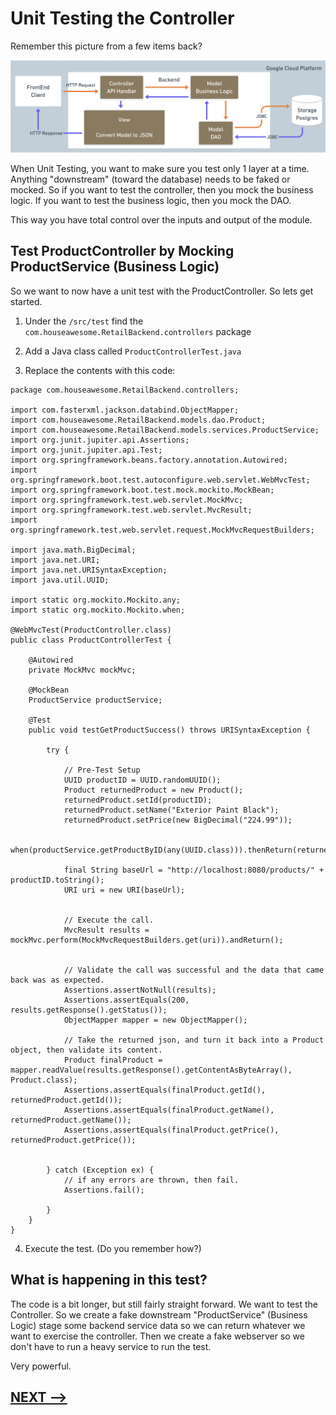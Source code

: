 # Unit Testing the Controller

Remember this picture from a few items back? 

![](12-backend-layers.png)

When Unit Testing, you want to make sure you test only 1 layer at a time. Anything "downstream" (toward the database) needs to be faked or mocked.   So if you want to test the controller, then you mock the business logic.  If you want to test the business logic, then you mock the DAO. 

This way you have total control over the inputs and output of the module. 

## Test ProductController by Mocking ProductService (Business Logic)

So we want to now have a unit test with the ProductController. So lets get started. 

1. Under the `/src/test` find the `com.houseawesome.RetailBackend.controllers` package

2. Add a Java class called `ProductControllerTest.java`

3. Replace the contents with this code:

```
package com.houseawesome.RetailBackend.controllers;

import com.fasterxml.jackson.databind.ObjectMapper;
import com.houseawesome.RetailBackend.models.dao.Product;
import com.houseawesome.RetailBackend.models.services.ProductService;
import org.junit.jupiter.api.Assertions;
import org.junit.jupiter.api.Test;
import org.springframework.beans.factory.annotation.Autowired;
import org.springframework.boot.test.autoconfigure.web.servlet.WebMvcTest;
import org.springframework.boot.test.mock.mockito.MockBean;
import org.springframework.test.web.servlet.MockMvc;
import org.springframework.test.web.servlet.MvcResult;
import org.springframework.test.web.servlet.request.MockMvcRequestBuilders;

import java.math.BigDecimal;
import java.net.URI;
import java.net.URISyntaxException;
import java.util.UUID;

import static org.mockito.Mockito.any;
import static org.mockito.Mockito.when;

@WebMvcTest(ProductController.class)
public class ProductControllerTest {

    @Autowired
    private MockMvc mockMvc;

    @MockBean
    ProductService productService;

    @Test
    public void testGetProductSuccess() throws URISyntaxException {

        try {

            // Pre-Test Setup
            UUID productID = UUID.randomUUID();
            Product returnedProduct = new Product();
            returnedProduct.setId(productID);
            returnedProduct.setName("Exterior Paint Black");
            returnedProduct.setPrice(new BigDecimal("224.99"));

            when(productService.getProductByID(any(UUID.class))).thenReturn(returnedProduct);

            final String baseUrl = "http://localhost:8080/products/" + productID.toString();
            URI uri = new URI(baseUrl);


            // Execute the call.
            MvcResult results = mockMvc.perform(MockMvcRequestBuilders.get(uri)).andReturn();

            
            // Validate the call was successful and the data that came back was as expected.
            Assertions.assertNotNull(results);
            Assertions.assertEquals(200, results.getResponse().getStatus());
            ObjectMapper mapper = new ObjectMapper();

            // Take the returned json, and turn it back into a Product object, then validate its content.
            Product finalProduct = mapper.readValue(results.getResponse().getContentAsByteArray(), Product.class);
            Assertions.assertEquals(finalProduct.getId(), returnedProduct.getId());
            Assertions.assertEquals(finalProduct.getName(), returnedProduct.getName());
            Assertions.assertEquals(finalProduct.getPrice(), returnedProduct.getPrice());


        } catch (Exception ex) {
            // if any errors are thrown, then fail.
            Assertions.fail();

        }
    }
}

```

4. Execute the test.   (Do you remember how?)

## What is happening in this test?

The code is a bit longer, but still fairly straight forward.  We want to test the Controller. So we create a fake downstream "ProductService" (Business Logic) stage some backend service data so we can return whatever we want to exercise the controller.  Then we create a fake webserver so we don't have to run a heavy service to run the test. 

Very powerful. 

## [NEXT -->](16-dao-database.md)